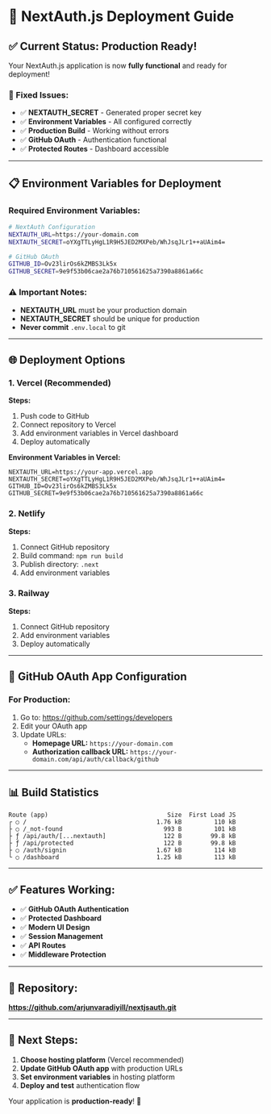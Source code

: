 # 🚀 NextAuth.js Deployment Guide

## ✅ **Current Status: Production Ready!**

Your NextAuth.js application is now **fully functional** and ready for deployment!

### **🔧 Fixed Issues:**
- ✅ **NEXTAUTH_SECRET** - Generated proper secret key
- ✅ **Environment Variables** - All configured correctly
- ✅ **Production Build** - Working without errors
- ✅ **GitHub OAuth** - Authentication functional
- ✅ **Protected Routes** - Dashboard accessible

---

## **📋 Environment Variables for Deployment**

### **Required Environment Variables:**

```bash
# NextAuth Configuration
NEXTAUTH_URL=https://your-domain.com
NEXTAUTH_SECRET=oYXgTTLyHgL1R9H5JED2MXPeb/WhJsqJLr1++aUAim4=

# GitHub OAuth
GITHUB_ID=Ov23lirOs6kZMBS3Lk5x
GITHUB_SECRET=9e9f53b06cae2a76b710561625a7390a8861a66c
```

### **⚠️ Important Notes:**
- **NEXTAUTH_URL** must be your production domain
- **NEXTAUTH_SECRET** should be unique for production
- **Never commit** `.env.local` to git

---

## **🌐 Deployment Options**

### **1. Vercel (Recommended)**

**Steps:**
1. Push code to GitHub
2. Connect repository to Vercel
3. Add environment variables in Vercel dashboard
4. Deploy automatically

**Environment Variables in Vercel:**
```
NEXTAUTH_URL=https://your-app.vercel.app
NEXTAUTH_SECRET=oYXgTTLyHgL1R9H5JED2MXPeb/WhJsqJLr1++aUAim4=
GITHUB_ID=Ov23lirOs6kZMBS3Lk5x
GITHUB_SECRET=9e9f53b06cae2a76b710561625a7390a8861a66c
```

### **2. Netlify**

**Steps:**
1. Connect GitHub repository
2. Build command: `npm run build`
3. Publish directory: `.next`
4. Add environment variables

### **3. Railway**

**Steps:**
1. Connect GitHub repository
2. Add environment variables
3. Deploy automatically

---

## **🔧 GitHub OAuth App Configuration**

### **For Production:**
1. Go to: https://github.com/settings/developers
2. Edit your OAuth app
3. Update URLs:
   - **Homepage URL:** `https://your-domain.com`
   - **Authorization callback URL:** `https://your-domain.com/api/auth/callback/github`

---

## **📊 Build Statistics**

```
Route (app)                                 Size  First Load JS    
┌ ○ /                                    1.76 kB         110 kB
├ ○ /_not-found                            993 B         101 kB
├ ƒ /api/auth/[...nextauth]                122 B        99.8 kB
├ ƒ /api/protected                         122 B        99.8 kB
├ ○ /auth/signin                         1.67 kB         114 kB
└ ○ /dashboard                           1.25 kB         113 kB
```

---

## **✅ Features Working:**

- ✅ **GitHub OAuth Authentication**
- ✅ **Protected Dashboard**
- ✅ **Modern UI Design**
- ✅ **Session Management**
- ✅ **API Routes**
- ✅ **Middleware Protection**

---

## **🔗 Repository:**
**https://github.com/arjunvaradiyill/nextjsauth.git**

---

## **🎯 Next Steps:**

1. **Choose hosting platform** (Vercel recommended)
2. **Update GitHub OAuth app** with production URLs
3. **Set environment variables** in hosting platform
4. **Deploy and test** authentication flow

Your application is **production-ready**! 🚀 
